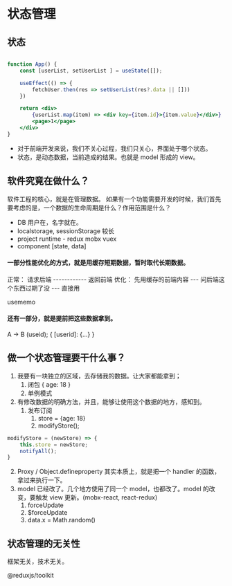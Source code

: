 # 状态管理

## 状态
```jsx

function App() {
    const [userList, setUserList ] = useState([]);

    useEffect(() => {
        fetchUser.then(res => setUserList(res?.data || []))
    })

    return <div>
        {userList.map(item) => <div key={item.id}>{item.value}</div>}
        <page>1</page>
    </div>
}

```

- 对于前端开发来说，我们不关心过程，我们只关心，界面处于哪个状态。
- 状态，是动态数据，当前造成的结果。也就是 model 形成的 view。 

## 软件究竟在做什么？
软件工程的核心，就是在管理数据。
如果有一个功能需要开发的时候，我们首先要考虑的是，一个数据的生命周期是什么？作用范围是什么？
- DB 用户在，名字就在。
- localstorage, sessionStorage 较长
- project runtime - redux mobx vuex 
- component [state, data]

#### 一部分性能优化的方式，就是用缓存短期数据，暂时取代长期数据。

正常： 请求后端  ------------  返回前端
优化： 先用缓存的前端内容 --- 问后端这个东西过期了没 --- 直接用

usememo 

#### 还有一部分，就是提前把这些数据拿到。
A -> B (useid);
{
    [userid]: {...}
}

<!-- prefetch prefload prerender -->

## 做一个状态管理要干什么事？
1. 我要有一块独立的区域，去存储我的数据。让大家都能拿到；
   1. 闭包   { age: 18 }
   2. 单例模式
2. 有修改数据的明确方法，并且，能够让使用这个数据的地方，感知到。
   1. 发布订阅
      1. store = {age: 18}
      2. modifyStore();
```js
modifyStore = (newStore) => {
    this.store = newStore;
    notifyAll();
}
```
   2. Proxy / Object.defineproperty
其实本质上，就是把一个 handler 的函数，拿过来执行一下。
3. model 已经改了。几个地方使用了同一个 model，也都改了。model 的改变，要触发 view 更新。(mobx-react, react-redux)
   1. forceUpdate 
   2. $forceUpdate
   3. data.x = Math.random()

## 状态管理的无关性
<!-- P7 -->
框架无关，技术无关。


@reduxjs/toolkit